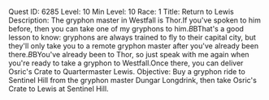 Quest ID: 6285
Level: 10
Min Level: 10
Race: 1
Title: Return to Lewis
Description: The gryphon master in Westfall is Thor.If you've spoken to him before, then you can take one of my gryphons to him.$B$BThat's a good lesson to know: gryphons are always trained to fly to their capital city, but they'll only take you to a remote gryphon master after you've already been there.$B$BYou've already been to Thor, so just speak with me again when you're ready to take a gryphon to Westfall.Once there, you can deliver Osric's Crate to Quartermaster Lewis.
Objective: Buy a gryphon ride to Sentinel Hill from the gryphon master Dungar Longdrink, then take Osric's Crate to Lewis at Sentinel Hill.
